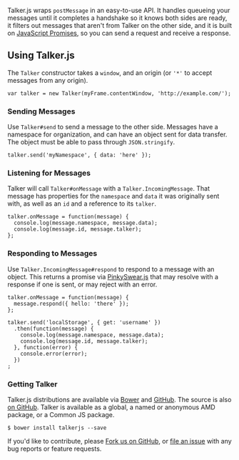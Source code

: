 Talker.js wraps `postMessage` in an easy-to-use API. It handles queueing your messages until it completes a handshake so it knows both sides are ready, it filters out messages that aren't from Talker on the other side, and it is built on [JavaScript Promises](https://kerricklong.com/talks/javascript-promises-thinking-sync-in-an-async-world.html), so you can send a request and receive a response.

## Using Talker.js

The `Talker` constructor takes a `window`, and an origin (or `'*'` to accept messages from any origin).

```
var talker = new Talker(myFrame.contentWindow, 'http://example.com/');
```

### Sending Messages

Use `Talker#send` to send a message to the other side. Messages have a namespace for organization, and can have an object sent for data transfer. The object must be able to pass through `JSON.stringify`.

```
talker.send('myNamespace', { data: 'here' });
```

### Listening for Messages

Talker will call `Talker#onMessage` with a `Talker.IncomingMessage`. That message has properties for the `namespace` and `data` it was originally sent with, as well as an `id` and a reference to its `talker`.

```
talker.onMessage = function(message) {
  console.log(message.namespace, message.data);
  console.log(message.id, message.talker);
};
```

### Responding to Messages

Use `Talker.IncomingMessage#respond` to respond to a message with an object. This returns a promise via [PinkySwear.js](https://github.com/timjansen/PinkySwear.js) that may resolve with a response if one is sent, or may reject with an error.

```
talker.onMessage = function(message) {
  message.respond({ hello: 'there' });
};

talker.send('localStorage', { get: 'username' })
  .then(function(message) {
    console.log(message.namespace, message.data);
    console.log(message.id, message.talker);
  }, function(error) {
    console.error(error);
  })
;
```

### Getting Talker

Talker.js distributions are available via [Bower](http://bower.io/search/?q=talkerjs) and [GitHub](https://github.com/secondstreet/talker.js/releases). The source is also [on GitHub](https://github.com/secondstreet/talker.js). Talker is available as a global, a named or anonymous AMD package, or a Common JS package.

```
$ bower install talkerjs --save
```

If you'd like to contribute, please [Fork us on GitHub](https://github.com/secondstreet/talker.js), or [file an issue](https://github.com/secondstreet/talker.js/issues/new) with any bug reports or feature requests.